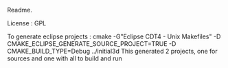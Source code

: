 Readme.

License : GPL

To generate eclipse projects : 
  cmake -G"Eclipse CDT4 - Unix Makefiles" -D CMAKE_ECLIPSE_GENERATE_SOURCE_PROJECT=TRUE -D CMAKE_BUILD_TYPE=Debug ../initial3d
This generated 2 projects, one for sources and one with all to build and run

